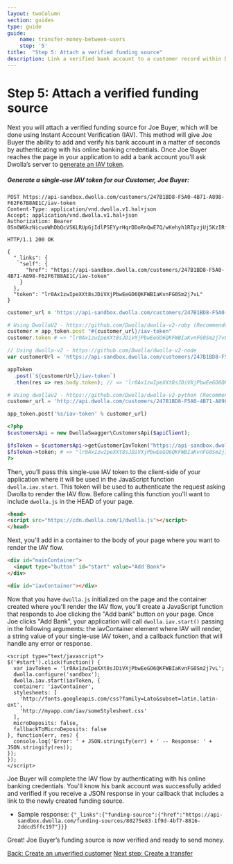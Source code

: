 ```yaml
---
layout: twoColumn
section: guides
type: guide
guide:
    name: transfer-money-between-users
    step: '5'
title:  "Step 5: Attach a verified funding source"
description: Link a verified bank account to a customer record within Dwolla's bank transfer API. 
---
```


# Step 5: Attach a verified funding source

Next you will attach a verified funding source for Joe Buyer, which will be done using Instant Account Verification (IAV). This method will give Joe Buyer the ability to add and verify his bank account in a matter of seconds by authenticating with his online banking credentials. Once Joe Buyer reaches the page in your application to add a bank account you'll ask Dwolla’s server to [generate an IAV token](http://docsv2.dwolla.com/#generate-an-iav-token). 

##### Generate a single-use IAV token for our Customer, Joe Buyer:

```raw
POST https://api-sandbox.dwolla.com/customers/247B1BD8-F5A0-4B71-A898-F62F67B8AE1C/iav-token
Content-Type: application/vnd.dwolla.v1.hal+json
Accept: application/vnd.dwolla.v1.hal+json
Authorization: Bearer 0Sn0W6kzNicvoWhDbQcVSKLRUpGjIdlPSEYyrHqrDDoRnQwE7Q/wKehyh1RTpzjUj5KzIRfDi0wKTii7DqY

HTTP/1.1 200 OK

{
  "_links": {
    "self": {
      "href": "https://api-sandbox.dwolla.com/customers/247B1BD8-F5A0-4B71-A898-F62F67B8AE1C/iav-token"
    }
  },
  "token": "lr0Ax1zwIpeXXt8sJDiVXjPbwEeGO6QKFWBIaKvnFG0Sm2j7vL"
}
```
```ruby
customer_url = 'https://api-sandbox.dwolla.com/customers/247B1BD8-F5A0-4B71-A898-F62F67B8AE1C'

# Using DwollaV2 - https://github.com/Dwolla/dwolla-v2-ruby (Recommended)
customer = app_token.post "#{customer_url}/iav-token"
customer.token # => "lr0Ax1zwIpeXXt8sJDiVXjPbwEeGO6QKFWBIaKvnFG0Sm2j7vL"

```
```javascript
// Using dwolla-v2 - https://github.com/Dwolla/dwolla-v2-node
var customerUrl = 'https://api-sandbox.dwolla.com/customers/247B1BD8-F5A0-4B71-A898-F62F67B8AE1C';

appToken
  .post(`${customerUrl}/iav-token`)
  .then(res => res.body.token); // => 'lr0Ax1zwIpeXXt8sJDiVXjPbwEeGO6QKFWBIaKvnFG0Sm2j7vL'
```
```python
# Using dwollav2 - https://github.com/Dwolla/dwolla-v2-python (Recommended)
customer_url = 'http://api.dwolla.com/customers/247B1BD8-F5A0-4B71-A898-F62F67B8AE1C'

app_token.post('%s/iav-token' % customer_url)
```
```php
<?php
$customersApi = new DwollaSwagger\CustomersApi($apiClient);

$fsToken = $customersApi->getCustomerIavToken("https://api-sandbox.dwolla.com/customers/247B1BD8-F5A0-4B71-A898-F62F67B8AE1C");
$fsToken->token; # => "lr0Ax1zwIpeXXt8sJDiVXjPbwEeGO6QKFWBIaKvnFG0Sm2j7vL"
?>
```

Then, you’ll pass this single-use IAV token to the client-side of your application where it will be used in the JavaScript function `dwolla.iav.start`. This token will be used to authenticate the request asking Dwolla to render the IAV flow. Before calling this function you'll want to include `dwolla.js` in the HEAD of your page. 

```html
<head>
<script src="https://cdn.dwolla.com/1/dwolla.js"></script>
</head>
```

Next, you'll add in a container to the body of your page where you want to render the IAV flow.

```html
<div id="mainContainer">
  <input type="button" id="start" value="Add Bank">
</div>  

<div id="iavContainer"></div>
```

Now that you have `dwolla.js` initialized on the page and the container created where you'll render the IAV flow, you'll create a JavaScript function that responds to Joe clicking the "Add bank" button on your page. Once Joe clicks "Add Bank", your application will call `dwolla.iav.start()` passing in the following arguments: the iavContainer element where IAV will render, a string value of your single-use IAV token, and a callback function that will handle any error or response.

```javascriptnoselect
<script type="text/javascript">
$('#start').click(function() {
  var iavToken = 'lr0Ax1zwIpeXXt8sJDiVXjPbwEeGO6QKFWBIaKvnFG0Sm2j7vL';
  dwolla.configure('sandbox');
  dwolla.iav.start(iavToken, {
  container: 'iavContainer',
  stylesheets: [
    'http://fonts.googleapis.com/css?family=Lato&subset=latin,latin-ext',
    'http://myapp.com/iav/someStylesheet.css'
  ],
  microDeposits: false,
  fallbackToMicroDeposits: false
}, function(err, res) {
  console.log('Error: ' + JSON.stringify(err) + ' -- Response: ' + JSON.stringify(res));
});
});
</script>
```

Joe Buyer will complete the IAV flow by authenticating with his online banking credentials. You'll know his bank account was successfully added and verified if you receive a JSON response in your callback that includes a link to the newly created funding source. 

* Sample response:  `{"_links":{"funding-source":{"href":"https://api-sandbox.dwolla.com/funding-sources/80275e83-1f9d-4bf7-8816-2ddcd5ffc197"}}}`

Great! Joe Buyer’s funding source is now verified and ready to send money.

<nav class="pager-nav">
    <a href="./create-unverified-customer.html">Back: Create an unverified customer</a>
    <a href="create-transfer.html">Next step: Create a transfer</a>
</nav>
